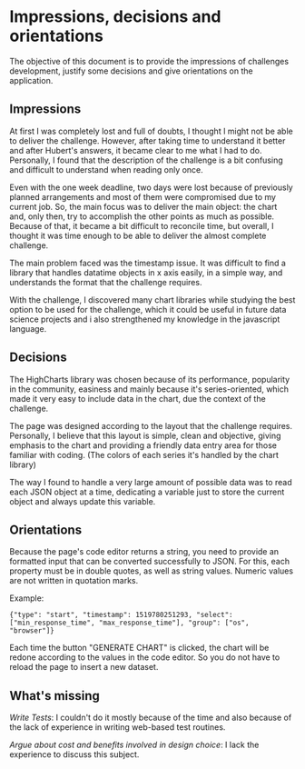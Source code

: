 # Impressions, decisions and orientations

The objective of this document is to provide the impressions of challenges development, justify some decisions and give orientations on the application.

## Impressions
At first I was completely lost and full of doubts, I thought I might not be able to deliver the challenge. However, after taking time to understand it better and after Hubert's answers, it became clear to me what I had to do. Personally, I found that the description of the challenge is a bit confusing and difficult to understand when reading only once.

Even with the one week deadline, two days were lost because of previously planned arrangements and most of them were compromised due to my current job. So, the main focus was to deliver the main object: the chart and, only then, try to accomplish the other points as much as possible.
Because of that, it became a bit difficult to reconcile time, but overall, I thought it was time enough to be able to deliver the almost complete challenge.

The main problem faced was the timestamp issue. It was difficult to find a library that handles datatime objects in x axis easily, in a simple way, and understands the format that the challenge requires.

With the challenge, I discovered many chart libraries while studying the best option to be used for the challenge, which it could be useful in future data science projects and i also strengthened my knowledge in the javascript language.

 ## Decisions
The HighCharts library was chosen because of its performance, popularity in the community, easiness and mainly because it's series-oriented, which made it very easy to include data in the chart, due the context of the challenge.

The page was designed according to the layout that the challenge requires. Personally, I believe that this layout is simple, clean and objective, giving emphasis to the chart and providing a friendly data entry area for those familiar with coding.
(The colors of each series it's handled by the chart library)

The way I found to handle a very large amount of possible data was to read each JSON object at a time, dedicating a variable just to store the current object and always update this variable.

 ## Orientations

Because the page's code editor returns a string, you need to provide an formatted input that can be converted successfully to JSON. For this, each property must be in double quotes, as well as string values. Numeric values are not written in quotation marks.

Example:
```
{"type": "start", "timestamp": 1519780251293, "select": ["min_response_time", "max_response_time"], "group": ["os", "browser"]}
```
Each time the button "GENERATE CHART" is clicked, the chart will be redone according to the values in the code editor. So you do not have to reload the page to insert a new dataset.

## What's missing

*Write Tests*: I couldn't do it mostly because of the time and also because of the lack of experience in writing web-based test routines.

*Argue about cost and benefits involved in design choice*: I lack the experience to discuss this subject.
